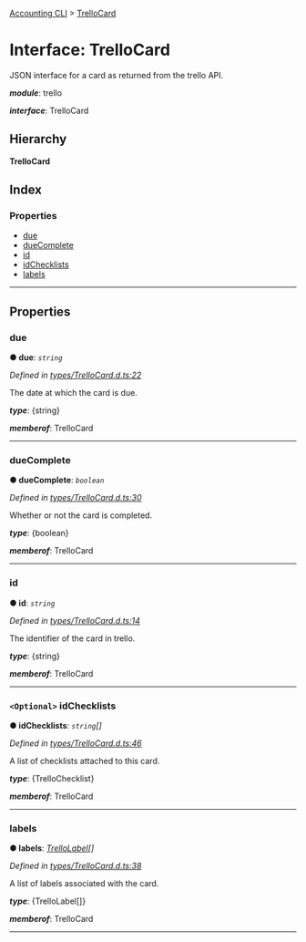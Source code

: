 [Accounting CLI](../README.md) > [TrelloCard](../interfaces/trellocard.md)

# Interface: TrelloCard

JSON interface for a card as returned from the trello API.

*__module__*: trello

*__interface__*: TrelloCard

## Hierarchy

**TrelloCard**

## Index

### Properties

* [due](trellocard.md#due)
* [dueComplete](trellocard.md#duecomplete)
* [id](trellocard.md#id)
* [idChecklists](trellocard.md#idchecklists)
* [labels](trellocard.md#labels)

---

## Properties

<a id="due"></a>

###  due

**● due**: *`string`*

*Defined in [types/TrelloCard.d.ts:22](https://github.com/daniellacosse/accounting-cli/blob/3ada08e/types/TrelloCard.d.ts#L22)*

The date at which the card is due.

*__type__*: {string}

*__memberof__*: TrelloCard

___
<a id="duecomplete"></a>

###  dueComplete

**● dueComplete**: *`boolean`*

*Defined in [types/TrelloCard.d.ts:30](https://github.com/daniellacosse/accounting-cli/blob/3ada08e/types/TrelloCard.d.ts#L30)*

Whether or not the card is completed.

*__type__*: {boolean}

*__memberof__*: TrelloCard

___
<a id="id"></a>

###  id

**● id**: *`string`*

*Defined in [types/TrelloCard.d.ts:14](https://github.com/daniellacosse/accounting-cli/blob/3ada08e/types/TrelloCard.d.ts#L14)*

The identifier of the card in trello.

*__type__*: {string}

*__memberof__*: TrelloCard

___
<a id="idchecklists"></a>

### `<Optional>` idChecklists

**● idChecklists**: *`string`[]*

*Defined in [types/TrelloCard.d.ts:46](https://github.com/daniellacosse/accounting-cli/blob/3ada08e/types/TrelloCard.d.ts#L46)*

A list of checklists attached to this card.

*__type__*: {TrelloChecklist}

*__memberof__*: TrelloCard

___
<a id="labels"></a>

###  labels

**● labels**: *[TrelloLabel](trellolabel.md)[]*

*Defined in [types/TrelloCard.d.ts:38](https://github.com/daniellacosse/accounting-cli/blob/3ada08e/types/TrelloCard.d.ts#L38)*

A list of labels associated with the card.

*__type__*: {TrelloLabel\[\]}

*__memberof__*: TrelloCard

___

